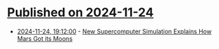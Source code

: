 # [Published on 2024-11-24](index.md)

* [2024-11-24, 19:12:00](https://soylentnews.org/article.pl?sid=24/11/23/0411227&from=rss) - [New Supercomputer Simulation Explains How Mars Got its Moons](https://soylentnews.org/article.pl?sid=24/11/23/0411227&from=rss)
